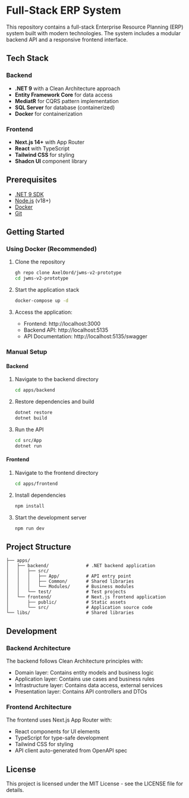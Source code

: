 # Full-Stack ERP System

This repository contains a full-stack Enterprise Resource Planning (ERP) system built with modern technologies. The system includes a modular backend API and a responsive frontend interface.

## Tech Stack

### Backend
- **.NET 9** with a Clean Architecture approach
- **Entity Framework Core** for data access
- **MediatR** for CQRS pattern implementation
- **SQL Server** for database (containerized)
- **Docker** for containerization

### Frontend
- **Next.js 14+** with App Router
- **React** with TypeScript
- **Tailwind CSS** for styling
- **Shadcn UI** component library

## Prerequisites

- [.NET 9 SDK](https://dotnet.microsoft.com/download)
- [Node.js](https://nodejs.org/) (v18+)
- [Docker](https://www.docker.com/products/docker-desktop)
- [Git](https://git-scm.com/downloads)

## Getting Started

### Using Docker (Recommended)

1. Clone the repository
   ```bash
   gh repo clone AxelOord/jwms-v2-prototype
   cd jwms-v2-prototype
   ```

2. Start the application stack
   ```bash
   docker-compose up -d
   ```

3. Access the application:
   - Frontend: http://localhost:3000
   - Backend API: http://localhost:5135
   - API Documentation: http://localhost:5135/swagger

### Manual Setup

#### Backend

1. Navigate to the backend directory
   ```bash
   cd apps/backend
   ```

2. Restore dependencies and build
   ```bash
   dotnet restore
   dotnet build
   ```

3. Run the API
   ```bash
   cd src/App
   dotnet run
   ```

#### Frontend

1. Navigate to the frontend directory
   ```bash
   cd apps/frontend
   ```

2. Install dependencies
   ```bash
   npm install
   ```

3. Start the development server
   ```bash
   npm run dev
   ```

## Project Structure

```
├── apps/
│   ├── backend/              # .NET backend application
│   │   ├── src/
│   │   │   ├── App/          # API entry point
│   │   │   ├── Common/       # Shared libraries
│   │   │   └── Modules/      # Business modules
│   │   └── test/             # Test projects
│   └── frontend/             # Next.js frontend application
│       ├── public/           # Static assets
│       └── src/              # Application source code
└── libs/                     # Shared libraries
```

## Development

### Backend Architecture

The backend follows Clean Architecture principles with:

- Domain layer: Contains entity models and business logic
- Application layer: Contains use cases and business rules
- Infrastructure layer: Contains data access, external services
- Presentation layer: Contains API controllers and DTOs

### Frontend Architecture

The frontend uses Next.js App Router with:

- React components for UI elements
- TypeScript for type-safe development
- Tailwind CSS for styling
- API client auto-generated from OpenAPI spec

## License

This project is licensed under the MIT License - see the LICENSE file for details.